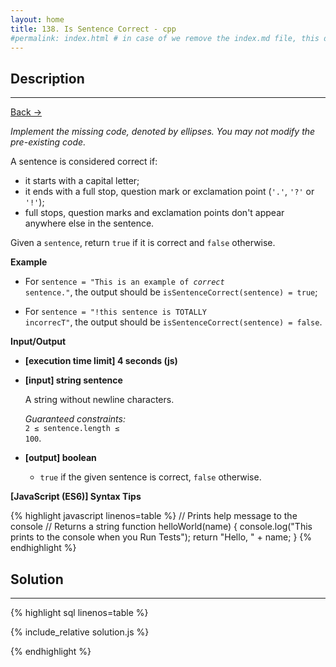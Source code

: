 ```yaml
---
layout: home
title: 138. Is Sentence Correct - cpp
#permalink: index.html # in case of we remove the index.md file, this doc will be the index page
---
```


<div class="row">
<div class="columnStmt" markdown="1">

## Description

---

[Back -> ](../README.md)

_Implement the missing code, denoted by ellipses. You may not modify the pre-existing code._

A sentence is considered correct if:

- it starts with a capital letter;
- it ends with a full stop, question mark or exclamation point (<code>'.'</code>, <code>'?'</code> or <code>'!'</code>);
- full stops, question marks and exclamation points don't appear anywhere else in the sentence.

Given a <code>sentence</code>, return <code>true</code> if it is correct and <code>false</code> otherwise.

**Example**

- For <code>sentence = "This is an example of _correct_ sentence."</code>,
  the output should be
  <code>isSentenceCorrect(sentence) = true</code>;

- For <code>sentence = "!this sentence is TOTALLY incorrecT"</code>,
  the output should be
  <code>isSentenceCorrect(sentence) = false</code>.

**Input/Output**

- **[execution time limit] 4 seconds (js)**
- **[input] string sentence**

  A string without newline characters.

  _Guaranteed constraints:_<br>
  <code>2 ≤ sentence.length ≤ 100</code>.

* **[output] boolean**

  - <code>true</code> if the given sentence is correct, <code>false</code> otherwise.

**[JavaScript (ES6)] Syntax Tips**

{% highlight javascript linenos=table %}
// Prints help message to the console
// Returns a string
function helloWorld(name) {
console.log("This prints to the console when you Run Tests");
return "Hello, " + name;
}
{% endhighlight %}

</div>
<div class="columnSol" markdown="1">

## Solution

---

{% highlight sql linenos=table %}

{% include_relative solution.js %}

{% endhighlight %}

</div>
</div>
